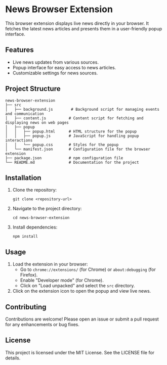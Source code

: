 # News Browser Extension

This browser extension displays live news directly in your browser. It fetches the latest news articles and presents them in a user-friendly popup interface.

## Features

- Live news updates from various sources.
- Popup interface for easy access to news articles.
- Customizable settings for news sources.

## Project Structure

```
news-browser-extension
├── src
│   ├── background.js        # Background script for managing events and communication
│   ├── content.js          # Content script for fetching and displaying news on web pages
│   ├── popup
│   │   ├── popup.html      # HTML structure for the popup
│   │   ├── popup.js        # JavaScript for handling popup interactions
│   │   └── popup.css       # Styles for the popup
│   └── manifest.json       # Configuration file for the browser extension
├── package.json            # npm configuration file
└── README.md               # Documentation for the project
```

## Installation

1. Clone the repository:
   ```
   git clone <repository-url>
   ```
2. Navigate to the project directory:
   ```
   cd news-browser-extension
   ```
3. Install dependencies:
   ```
   npm install
   ```

## Usage

1. Load the extension in your browser:
   - Go to `chrome://extensions/` (for Chrome) or `about:debugging` (for Firefox).
   - Enable "Developer mode" (for Chrome).
   - Click on "Load unpacked" and select the `src` directory.
2. Click on the extension icon to open the popup and view live news.

## Contributing

Contributions are welcome! Please open an issue or submit a pull request for any enhancements or bug fixes.

## License

This project is licensed under the MIT License. See the LICENSE file for details.